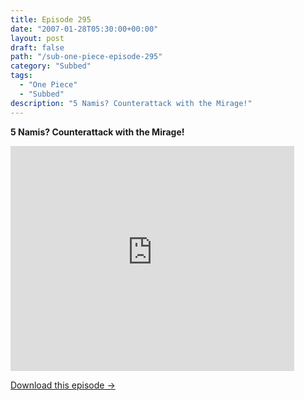 ```yaml
---
title: Episode 295
date: "2007-01-28T05:30:00+00:00"
layout: post
draft: false
path: "/sub-one-piece-episode-295"
category: "Subbed"
tags:
  - "One Piece"
  - "Subbed"
description: "5 Namis? Counterattack with the Mirage!"
---
```


**5 Namis? Counterattack with the Mirage!**

<iframe width="640" height="360" src="https://www.rapidvideo.com/e/FXQHU0SCTA" frameborder="0" marginwidth=0 marginheight=0 scrolling=no allowfullscreen style="max-width:90%;"></iframe>

<a href="http://ouo.io/qs/eCodkFEQ?s=https://www.rapidvideo.com/d/FXQHU0SCTA" class="styled_a">Download this episode →</a>

